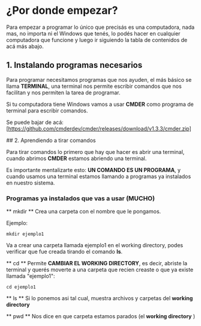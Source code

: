 # ¿Por donde empezar?

Para empezar a programar lo único que precisás es una computadora, nada mas, no importa ni el Windows que tenés, lo podés hacer en cualquier computadora que funcione y luego ir siguiendo la tabla de contenidos de acá más abajo.

## 1. Instalando programas necesarios

Para programar necesitamos programas que nos ayuden, el más básico se llama **TERMINAL**, una terminal nos permite escribir comandos que nos facilitan y nos permiten la tarea de programar.

Si tu computadora tiene Windows vamos a usar **CMDER** como programa de terminal para escribir comandos.

Se puede bajar de acá:
[https://github.com/cmderdev/cmder/releases/download/v1.3.3/cmder.zip]


## 2. Aprendiendo a tirar comandos

Para tirar comandos lo primero que hay que hacer es abrir una terminal, cuando abrimos **CMDER** estamos abriendo una terminal.

Es importante mentalizarte esto: **UN COMANDO ES UN PROGRAMA**, y cuando usamos una terminal estamos llamando a programas ya instalados en nuestro sistema.

### Programas ya instalados que vas a usar (MUCHO)

** mkdir **
Crea una carpeta con el nombre que le pongamos.

Ejemplo:
```
mkdir ejemplo1
```

Va a crear una carpeta llamada ejemplo1 en el working directory, podes verificar que fue creada tirando el comando **ls**.

** cd **
Permite **CAMBIAR EL WORKING DIRECTORY**, es decir, abriste la terminal y querés moverte a una carpeta que recien creaste o que ya existe llamada "ejemplo1":
```
cd ejemplo1
```

** ls **
Si lo ponemos asi tal cual, muestra archivos y carpetas del **working directory**

** pwd **
Nos dice en que carpeta estamos parados (el **working directory** )
